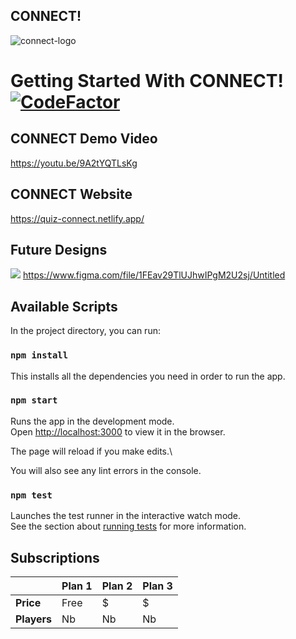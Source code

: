 ## CONNECT!

![connect-logo](https://quiz-connect.netlify.app/static/media/logoo.a41829fd.PNG)




# Getting Started With CONNECT! <a href="https://www.codefactor.io/repository/github/john8790909/connect/overview/main"><img src="https://www.codefactor.io/repository/github/john8790909/connect/badge/main" alt="CodeFactor" /></a>


## CONNECT Demo Video
https://youtu.be/9A2tYQTLsKg

## CONNECT Website
https://quiz-connect.netlify.app/

## Future Designs
<img src="https://emojis.slackmojis.com/emojis/images/1585055723/8322/figma.png?1585055723"/> https://www.figma.com/file/1FEav29TlUJhwIPgM2U2sj/Untitled

## Available Scripts

In the project directory, you can run:

### `npm install`

This installs all the dependencies you need in order to run the app.

### `npm start`

Runs the app in the development mode.\
Open [http://localhost:3000](http://localhost:3000) to view it in the browser.

The page will reload if you make edits.\




You will also see any lint errors in the console.

### `npm test`

Launches the test runner in the interactive watch mode.\
See the section about [running tests](https://facebook.github.io/create-react-app/docs/running-tests) for more information.



## Subscriptions

| | **Plan 1** | **Plan 2** | **Plan 3**|
|- |----------- | ----------- |-----------|
|**Price**| Free | $ | $ |
|**Players**| Nb | Nb |Nb
